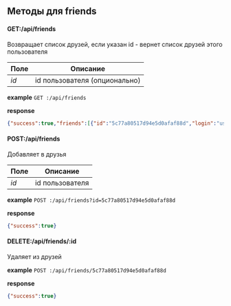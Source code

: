 ## Методы для friends

#### GET:/api/friends
Возвращает список друзей, если указан id - вернет список друзей этого пользователя

Поле | Описание
--- | ---
_id_| id пользователя (опционально)


**example** `GET :/api/friends`


**response**
```json
{"success":true,"friends":[{"id":"5c77a80517d94e5d0afaf88d","login":"user1@findinamika.com"}]}
```

#### POST:/api/friends
Добавляет в друзья

Поле | Описание
--- | ---
_id_| id пользователя


**example** `POST :/api/friends?id=5c77a80517d94e5d0afaf88d`

**response**
```json
{"success":true}
```

#### DELETE:/api/friends/:id
Удаляет из друзей

**example** `POST :/api/friends/5c77a80517d94e5d0afaf88d`

**response**
```json
{"success":true}
```